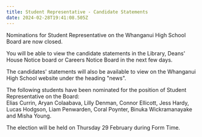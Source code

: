 ```yaml
---
title: Student Representative - Candidate Statements
date: 2024-02-28T19:41:08.505Z
---
```

Nominations for Student Representative on the Whanganui High School Board are now closed.  

You will be able to view the candidate statements in the Library, Deans' House Notice board or Careers Notice Board in the next few days.  

The candidates' statements will also be available to view on the Whanganui High School website under the heading "news".  

The following students have been nominated for the position of Student Representative on the Board:  
Elias Currin, Aryan Colaabava, Lilly Denman, Connor Ellicott, Jess Hardy, Lucas Hodgson, Liam Penwarden, Coral Poynter, Binuka Wickramanayake and Misha Young.  

The election will be held on Thursday 29 February during Form Time.